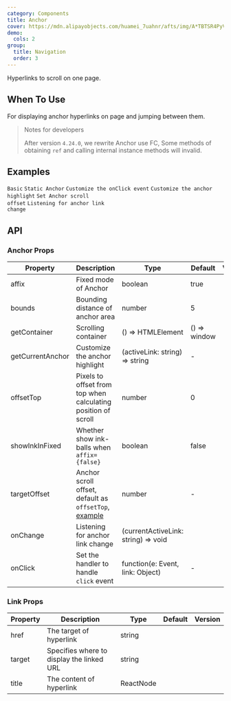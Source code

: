 ```yaml
---
category: Components
title: Anchor
cover: https://mdn.alipayobjects.com/huamei_7uahnr/afts/img/A*TBTSR4PyVmkAAAAAAAAAAAAADrJ8AQ/original
demo:
  cols: 2
group:
  title: Navigation
  order: 3
---
```


Hyperlinks to scroll on one page.

## When To Use

For displaying anchor hyperlinks on page and jumping between them.

> Notes for developers
>
> After version `4.24.0`, we rewrite Anchor use FC, Some methods of obtaining `ref` and calling internal instance methods will invalid.

## Examples

<!-- prettier-ignore -->
<code src="./demo/basic.tsx">Basic</code>
<code src="./demo/static.tsx">Static Anchor</code>
<code src="./demo/onClick.tsx">Customize the onClick event</code>
<code src="./demo/customizeHighlight.tsx">Customize the anchor highlight</code>
<code src="./demo/targetOffset.tsx">Set Anchor scroll offset</code>
<code src="./demo/onChange.tsx">Listening for anchor link change</code>

## API

### Anchor Props

| Property | Description | Type | Default | Version |
| --- | --- | --- | --- | --- |
| affix | Fixed mode of Anchor | boolean | true |  |
| bounds | Bounding distance of anchor area | number | 5 |  |
| getContainer | Scrolling container | () => HTMLElement | () => window |  |
| getCurrentAnchor | Customize the anchor highlight | (activeLink: string) => string | - |  |
| offsetTop | Pixels to offset from top when calculating position of scroll | number | 0 |  |
| showInkInFixed | Whether show ink-balls when `affix={false}` | boolean | false |  |
| targetOffset | Anchor scroll offset, default as `offsetTop`, [example](#components-anchor-demo-targetOffset) | number | - |  |
| onChange | Listening for anchor link change | (currentActiveLink: string) => void |  |  |
| onClick | Set the handler to handle `click` event | function(e: Event, link: Object) | - |  |

### Link Props

| Property | Description                               | Type      | Default | Version |
| -------- | ----------------------------------------- | --------- | ------- | ------- |
| href     | The target of hyperlink                   | string    |         |         |
| target   | Specifies where to display the linked URL | string    |         |         |
| title    | The content of hyperlink                  | ReactNode |         |         |
